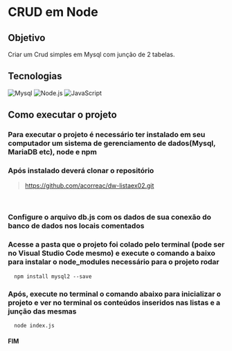 # CRUD em Node


## Objetivo
Criar um Crud simples em Mysql com junção de 2 tabelas.

## Tecnologias

![Mysql](https://img.shields.io/badge/MySQL-005C84?style=for-the-badge&logo=mysql&logoColor=white)
![Node.js](https://img.shields.io/badge/Node.js-339933?style=for-the-badge&logo=nodedotjs&logoColor=white)
![JavaScript](https://img.shields.io/badge/JavaScript-323330?style=for-the-badge&logo=javascript&logoColor=F7DF1E)


## Como executar o projeto
<h3>Para executar o projeto é necessário ter instalado em seu computador um sistema de gerenciamento de dados(Mysql, MariaDB etc), node e npm</h3>

<h3>Após instalado deverá clonar o repositório</h3>

> https://github.com/acorreac/dw-listaex02.git
<br>

<h3>Configure o arquivo db.js com os dados de sua conexão do banco de dados nos locais comentados</h3>

<h3>Acesse a pasta que o projeto foi colado pelo terminal (pode ser no Visual Studio Code mesmo) e execute o comando a baixo para instalar o node_modules necessário para o projeto rodar</h3>

```
  npm install mysql2 --save
```
<h3>Após, execute no terminal o comando abaixo para inicializar o projeto e ver no terminal os conteúdos inseridos nas listas e a junção das mesmas</h3>

```
  node index.js
```

<h4>FIM</h4>
